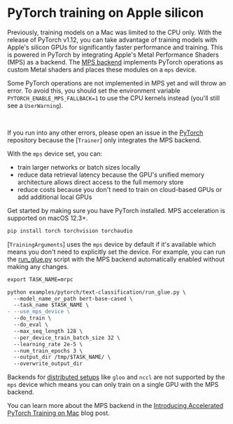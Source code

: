 <!--Copyright 2022 The HuggingFace Team. All rights reserved.

Licensed under the Apache License, Version 2.0 (the "License"); you may not use this file except in compliance with
the License. You may obtain a copy of the License at

http://www.apache.org/licenses/LICENSE-2.0

Unless required by applicable law or agreed to in writing, software distributed under the License is distributed on
an "AS IS" BASIS, WITHOUT WARRANTIES OR CONDITIONS OF ANY KIND, either express or implied. See the License for the

⚠️ Note that this file is in Markdown but contain specific syntax for our doc-builder (similar to MDX) that may not be
rendered properly in your Markdown viewer.

-->

# PyTorch training on Apple silicon

Previously, training models on a Mac was limited to the CPU only. With the release of PyTorch v1.12, you can take advantage of training models with Apple's silicon GPUs for significantly faster performance and training. This is powered in PyTorch by integrating Apple's Metal Performance Shaders (MPS) as a backend. The [MPS backend](https://pytorch.org/docs/stable/notes/mps.html) implements PyTorch operations as custom Metal shaders and places these modules on a `mps` device.

<Tip warning={true}>

Some PyTorch operations are not implemented in MPS yet and will throw an error. To avoid this, you should set the environment variable `PYTORCH_ENABLE_MPS_FALLBACK=1` to use the CPU kernels instead (you'll still see a `UserWarning`).

<br>

If you run into any other errors, please open an issue in the [PyTorch](https://github.com/pytorch/pytorch/issues) repository because the [`Trainer`] only integrates the MPS backend.

</Tip>

With the `mps` device set, you can:

* train larger networks or batch sizes locally
* reduce data retrieval latency because the GPU's unified memory architecture allows direct access to the full memory store
* reduce costs because you don't need to train on cloud-based GPUs or add additional local GPUs

Get started by making sure you have PyTorch installed. MPS acceleration is supported on macOS 12.3+.

```bash
pip install torch torchvision torchaudio
```

[`TrainingArguments`] uses the `mps` device by default if it's available which means you don't need to explicitly set the device. For example, you can run the [run_glue.py](https://github.com/huggingface/transformers/blob/main/examples/pytorch/text-classification/run_glue.py) script with the MPS backend automatically enabled without making any changes.

```diff
export TASK_NAME=mrpc

python examples/pytorch/text-classification/run_glue.py \
  --model_name_or_path bert-base-cased \
  --task_name $TASK_NAME \
- --use_mps_device \
  --do_train \
  --do_eval \
  --max_seq_length 128 \
  --per_device_train_batch_size 32 \
  --learning_rate 2e-5 \
  --num_train_epochs 3 \
  --output_dir /tmp/$TASK_NAME/ \
  --overwrite_output_dir
```

Backends for [distributed setups](https://pytorch.org/docs/stable/distributed.html#backends) like `gloo` and `nccl` are not supported by the `mps` device which means you can only train on a single GPU with the MPS backend.

You can learn more about the MPS backend in the [Introducing Accelerated PyTorch Training on Mac](https://pytorch.org/blog/introducing-accelerated-pytorch-training-on-mac/) blog post.
